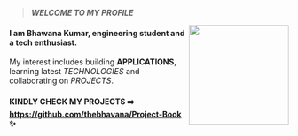 > ***WELCOME TO MY PROFILE***
<img align="right" src="https://c.tenor.com/Bpv9wTLKMskAAAAM/computer-nerds.gif" height="180px" style="max-width:100%;">

#### I am Bhawana Kumar, engineering student and a tech enthusiast. 

My interest includes building **APPLICATIONS**, learning latest *TECHNOLOGIES* and collaborating on *PROJECTS*.

#### KINDLY CHECK MY PROJECTS ➡️ https://github.com/thebhavana/Project-Book ✨





